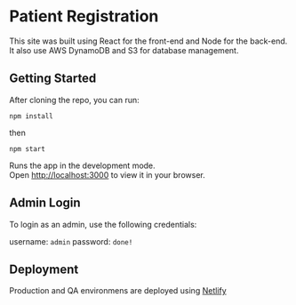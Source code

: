 # Patient Registration

This site was built using React for the front-end and Node for the back-end.  It also use AWS DynamoDB and S3 for database management.

## Getting Started

After cloning the repo, you can run:

`npm install`

then

`npm start`

Runs the app in the development mode.\
Open [http://localhost:3000](http://localhost:3000) to view it in your browser.

## Admin Login

To login as an admin, use the following credentials:

username: `admin`
password: `done!`

## Deployment

Production and QA environmens are deployed using [Netlify](https://www.netlify.com/)

